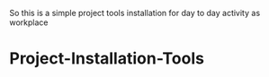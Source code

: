 So this is a simple project tools installation for day to day activity as workplace

# Project-Installation-Tools
